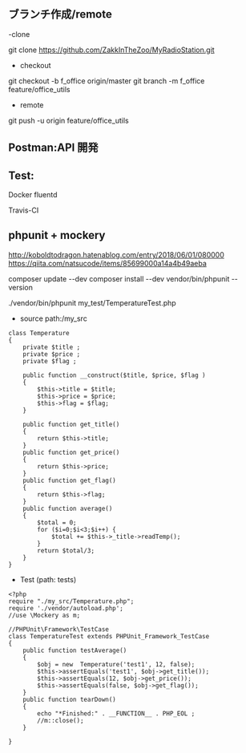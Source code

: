 
## ブランチ作成/remote

-clone

git clone https://github.com/ZakkInTheZoo/MyRadioStation.git

- checkout

git checkout -b f_office origin/master
git branch -m f_office feature/office_utils

- remote

git push -u origin feature/office_utils


## Postman:API 開発

## Test:

Docker
fluentd

Travis-CI


## phpunit + mockery

http://koboldtodragon.hatenablog.com/entry/2018/06/01/080000
https://qiita.com/natsucode/items/85699000a14a4b49aeba

composer update --dev
composer install --dev
vendor/bin/phpunit --version


./vendor/bin/phpunit my_test/TemperatureTest.php 


- source path:/my_src

```
class Temperature
{ 
    private $title ;
    private $price ;
    private $flag ;

    public function __construct($title, $price, $flag )
    {
        $this->title = $title;
        $this->price = $price;
        $this->flag = $flag;
    }

    public function get_title()
    {
        return $this->title;
    } 
    public function get_price()
    {
        return $this->price;
    } 
    public function get_flag()
    {
        return $this->flag;
    } 
    public function average()
    {
        $total = 0;
        for ($i=0;$i<3;$i++) {
            $total += $this->_title->readTemp();
        }
        return $total/3;
    }
}
```

- Test (path: tests)

```
<?php
require "./my_src/Temperature.php";
require './vendor/autoload.php';
//use \Mockery as m;

//PHPUnit\Framework\TestCase
class TemperatureTest extends PHPUnit_Framework_TestCase
{
    public function testAverage()
    {
        $obj = new  Temperature('test1', 12, false);
        $this->assertEquals('test1', $obj->get_title());
        $this->assertEquals(12, $obj->get_price());
        $this->assertEquals(false, $obj->get_flag());
    } 
    public function tearDown()
    {
        echo "*Finished:" . __FUNCTION__ . PHP_EOL ;
        //m::close();
    }
 
}
```

